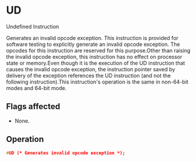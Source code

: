 # UD

Undefined Instruction

Generates an invalid opcode exception.
This instruction is provided for software testing to explicitly generate an invalid opcode exception.
The opcodes for this instruction are reserved for this purpose.Other than raising the invalid opcode exception, this instruction has no effect on processor state or memory.Even though it is the execution of the UD instruction that causes the invalid opcode exception, the instruction pointer saved by delivery of the exception references the UD instruction (and not the following instruction).This instruction's operation is the same in non-64-bit modes and 64-bit mode.

## Flags affected

- None.

## Operation

```C
#UD (* Generates invalid opcode exception *);
```
